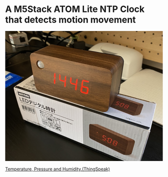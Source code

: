 
# A M5Stack ATOM Lite NTP Clock that detects motion movement

![title](https://github.com/riraosan/riraosan.github.io/blob/master/2021-06-20/IMG_1853.png?raw=true)

[Temperature, Pressure and Humidity.(ThingSpeak)](https://thingspeak.com/channels/1361249)
